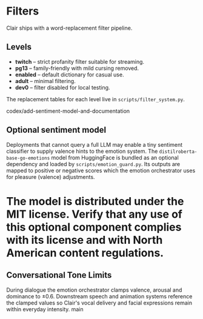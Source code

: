 # Filters

Clair ships with a word-replacement filter pipeline.

## Levels

- **twitch** – strict profanity filter suitable for streaming.
- **pg13** – family-friendly with mild cursing removed.
- **enabled** – default dictionary for casual use.
- **adult** – minimal filtering.
- **dev0** – filter disabled for local testing.

The replacement tables for each level live in `scripts/filter_system.py`.

 codex/add-sentiment-model-and-documentation
## Optional sentiment model

Deployments that cannot query a full LLM may enable a tiny sentiment
classifier to supply valence hints to the emotion system.  The
`distilroberta-base-go-emotions` model from HuggingFace is bundled as an
optional dependency and loaded by `scripts/emotion_guard.py`.  Its
outputs are mapped to positive or negative scores which the emotion
orchestrator uses for pleasure (valence) adjustments.

The model is distributed under the MIT license.  Verify that any use of
this optional component complies with its license and with North
American content regulations.
=======
## Conversational Tone Limits

During dialogue the emotion orchestrator clamps valence, arousal and
dominance to ±0.6.  Downstream speech and animation systems reference the
clamped values so Clair's vocal delivery and facial expressions remain
within everyday intensity.
 main
